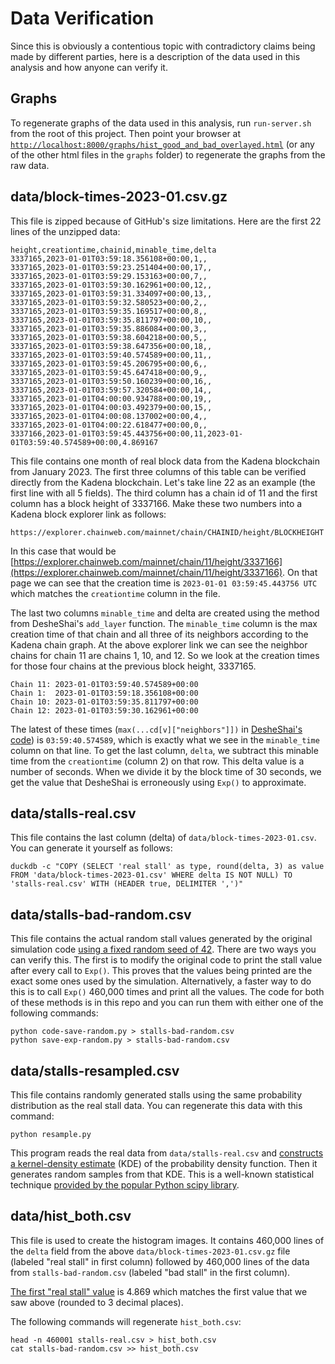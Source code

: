 # Data Verification

Since this is obviously a contentious topic with contradictory claims being
made by different parties, here is a description of the data used in this
analysis and how anyone can verify it.

## Graphs

To regenerate graphs of the data used in this analysis, run `run-server.sh` from
the root of this project. Then point your browser at
[`http://localhost:8000/graphs/hist_good_and_bad_overlayed.html`](http://localhost:8000/graphs/hist_good_and_bad_overlayed.html)
(or any of the other html files in the `graphs` folder) to regenerate the graphs
from the raw data.

## data/block-times-2023-01.csv.gz

This file is zipped because of GitHub's size limitations. Here are the first
22 lines of the unzipped data:

```csv
height,creationtime,chainid,minable_time,delta
3337165,2023-01-01T03:59:18.356108+00:00,1,,
3337165,2023-01-01T03:59:23.251404+00:00,17,,
3337165,2023-01-01T03:59:29.153163+00:00,7,,
3337165,2023-01-01T03:59:30.162961+00:00,12,,
3337165,2023-01-01T03:59:31.334097+00:00,13,,
3337165,2023-01-01T03:59:32.580523+00:00,2,,
3337165,2023-01-01T03:59:35.169517+00:00,8,,
3337165,2023-01-01T03:59:35.811797+00:00,10,,
3337165,2023-01-01T03:59:35.886084+00:00,3,,
3337165,2023-01-01T03:59:38.604218+00:00,5,,
3337165,2023-01-01T03:59:38.647356+00:00,18,,
3337165,2023-01-01T03:59:40.574589+00:00,11,,
3337165,2023-01-01T03:59:45.206795+00:00,6,,
3337165,2023-01-01T03:59:45.647418+00:00,9,,
3337165,2023-01-01T03:59:50.160239+00:00,16,,
3337165,2023-01-01T03:59:57.320584+00:00,14,,
3337165,2023-01-01T04:00:00.934788+00:00,19,,
3337165,2023-01-01T04:00:03.492379+00:00,15,,
3337165,2023-01-01T04:00:08.137002+00:00,4,,
3337165,2023-01-01T04:00:22.618477+00:00,0,,
3337166,2023-01-01T03:59:45.443756+00:00,11,2023-01-01T03:59:40.574589+00:00,4.869167
```

This file contains one month of real block data from the Kadena blockchain
from January 2023. The first three columns of this table can be verified
directly from the Kadena blockchain. Let's take line 22 as an example (the
first line with all 5 fields). The third column has a chain id of 11 and the
first column has a block height of 3337166. Make these two numbers into a
Kadena block explorer link as follows:

```
https://explorer.chainweb.com/mainnet/chain/CHAINID/height/BLOCKHEIGHT
```

In this case that would be
[https://explorer.chainweb.com/mainnet/chain/11/height/3337166](https://explorer.chainweb.com/mainnet/chain/11/height/3337166).
On that page we can see that the creation time is `2023-01-01 03:59:45.443756
UTC` which matches the `creationtime` column in the file.

The last two columns `minable_time` and delta are created using the method from
DesheShai's `add_layer` function. The `minable_time` column is the max creation
time of that chain and all three of its neighbors according to the Kadena
chain graph. At the above explorer link we can see the neighbor chains for
chain 11 are chains 1, 10, and 12. So we look at the creation times for those
four chains at the previous block height, 3337165.

```
Chain 11: 2023-01-01T03:59:40.574589+00:00
Chain 1:  2023-01-01T03:59:18.356108+00:00
Chain 10: 2023-01-01T03:59:35.811797+00:00
Chain 12: 2023-01-01T03:59:30.162961+00:00
```

The latest of these times (`max(...cd[v]["neighbors"]])` in [DesheShai's
code](code-orig.py#L66)) is `03:59:40.574589`, which is exactly what we see in the
`minable_time` column on that line.  To get the last column, `delta`, we
subtract this minable time from the `creationtime` (column 2) on that row.
This delta value is a number of seconds. When we divide it by the block time
of 30 seconds, we get the value that DesheShai is erroneously using `Exp()` to
approximate.

## data/stalls-real.csv

This file contains the last column (delta) of `data/block-times-2023-01.csv`.
You can generate it yourself as follows:

```
duckdb -c "COPY (SELECT 'real stall' as type, round(delta, 3) as value FROM 'data/block-times-2023-01.csv' WHERE delta IS NOT NULL) TO 'stalls-real.csv' WITH (HEADER true, DELIMITER ',')"
```

## data/stalls-bad-random.csv

This file contains the actual random stall values generated by the original
simulation code [using a fixed random seed of 42](code-fixed.py#L9). There are
two ways you can verify this. The first is to modify the original code to print
the stall value after every call to `Exp()`. This proves that the values being
printed are the exact some ones used by the simulation. Alternatively, a faster
way to do this is to call `Exp()` 460,000 times and print all the values. The
code for both of these methods is in this repo and you can run them with either
one of the following commands:

```
python code-save-random.py > stalls-bad-random.csv
python save-exp-random.py > stalls-bad-random.csv
```

## data/stalls-resampled.csv

This file contains randomly generated stalls using the same probability
distribution as the real stall data. You can regenerate this data with this
command:

```
python resample.py
```

This program reads the real data from `data/stalls-real.csv` and [constructs a
kernel-density estimate](resample.py#L17) (KDE) of the probability density
function. Then it generates random samples from that KDE. This is a well-known
statistical technique [provided by the popular Python scipy
library](https://docs.scipy.org/doc/scipy/reference/generated/scipy.stats.gaussian_kde.html).

## data/hist_both.csv

This file is used to create the histogram images. It contains 460,000 lines of
the `delta` field from the above `data/block-times-2023-01.csv.gz` file (labeled
"real stall" in first column) followed by 460,000 lines of the data from
`stalls-bad-random.csv` (labeled "bad stall" in the first column).

[The first "real stall" value](data/hist_both.csv#L2) is 4.869 which matches the
first value that we saw above (rounded to 3 decimal places).

The following commands will regenerate `hist_both.csv`:

```
head -n 460001 stalls-real.csv > hist_both.csv
cat stalls-bad-random.csv >> hist_both.csv
```

